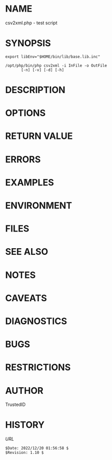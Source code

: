 # NAME

csv2xml.php - test script

# SYNOPSIS

    export libEnv="$HOME/bin/lib/base.lib.inc"

    /opt/php/bin/php csv2xml -i InFile -o OutFile
           [-n] [-v] [-d] [-h]

# DESCRIPTION

# OPTIONS

# RETURN VALUE

# ERRORS

# EXAMPLES

# ENVIRONMENT

# FILES

# SEE ALSO

# NOTES

# CAVEATS

# DIAGNOSTICS

# BUGS

# RESTRICTIONS

# AUTHOR

TrustedID

# HISTORY

$URL$

    $Date: 2022/12/20 01:56:58 $
    $Revision: 1.10 $

